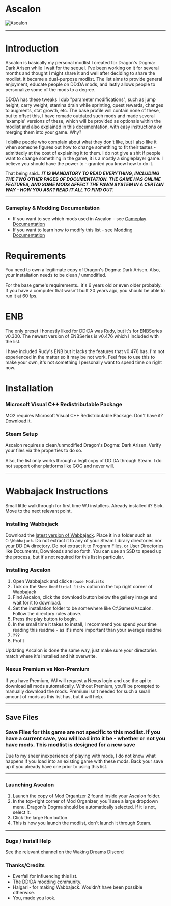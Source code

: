 # Ascalon

![Ascalon](https://github.com/Oghma-Infinium/Ascalon/blob/main/Media/unknown.png)

---

# Introduction

Ascalon is basically my personal modlist I created for Dragon's Dogma: Dark Arisen while I wait for the sequel. I've been working on it for several months and thought I might share it and well after deciding to share the modlist, it became a dual-purpose modlist. The list aims to provide general enjoyment, educate people on DD:DA mods, and lastly allows people to personalize some of the mods to a degree.

DD:DA has these tweaks I dub "parameter modifications", such as jump height, carry weight, stamina drain while sprinting, quest rewards, changes to augments, stat growth, etc. The base profile will contain none of these, but to offset this, I have remade outdated such mods and made several 'example' versions of these, which will be provided as optionals within the modlist and also explained in this documentation, with easy instructions on merging them into your game. Why?

I dislike people who complain about what they don't like, but I also like it when someone figures out how to change something to fit their tastes - admittedly at the cost of explaining it to them. I do not give a shit if people want to change something in the game, it is a mostly a singleplayer game. I believe you should have the power to - granted you know how to do it.

That being said.. ***IT IS MANDATORY TO READ EVERYTHING, INCLUDING THE TWO OTHER PAGES OF DOCUMENTATION. THE GAME HAS ONLINE FEATURES, AND SOME MODS AFFECT THE PAWN SYSTEM IN A CERTAIN WAY - HOW YOU ASK? READ IT ALL TO FIND OUT.***

---

### Gameplay & Modding Documentation

- If you want to see which mods used in Ascalon - see [Gameplay Documentation](https://github.com/Maelstrom8/Ascalon/blob/main/Gameplay%20Documentation.md)
- If you want to learn how to modify this list - see [Modding Documentation](https://github.com/Maelstrom8/Ascalon/blob/main/Modding%20Documentation.md)

# Requirements 

You need to own a legitimate copy of Dragon's Dogma: Dark Arisen. Also, your installation needs to be clean / unmodified. 

For the base game's requirements.. it's 6 years old or even older probably. If you have a computer that wasn't built 20 years ago, you should be able to run it at 60 fps.

# ENB

The only preset I honestly liked for DD:DA was Rudy, but it's for ENBSeries v0.300. The newest version of ENBSeries is v0.476 which I included with the list. 

I have included Rudy's ENB but it lacks the features that v0.476 has. I'm not experienced in the matter so it may be not work. Feel free to use this to make your own, it's not something I personally want to spend time on right now.

# Installation

### Microsoft Visual C++ Redistributable Package

MO2 requires Microsoft Visual C++ Redistributable Package. Don't have it? [Download it.](https://aka.ms/vs/16/release/vc_redist.x64.exe)

### Steam Setup

Ascalon requires a clean/unmodified Dragon's Dogma: Dark Arisen. Verify your files via the properties to do so.

Also, the list only works through a legit copy of DD:DA through Steam. I do not support other platforms like GOG and never will.

---

# Wabbajack Instructions

Small little walkthrough for first time WJ installers. Already installed it? Sick. Move to the next relevant point.

### Installing Wabbajack

Download the [latest version of Wabbajack](https://github.com/wabbajack-tools/wabbajack/releases). Place it in a folder such as `C:\Wabbajack`. Do not extract it to any of your Steam Library directories nor your DD:DA directory. Do not extract it to Program Files, or User Directories like Documents, Downloads and so forth. You can use an SSD to speed up the process, but it's not required for this list in particular.

### Installing Ascalon 

1. Open Wabbajack and click `Browse Modlists`
2. Tick on the `Show Unofficial lists` option in the top right corner of Wabbajack
3. Find Ascalon, click the download button below the gallery image and wait for it to download.
4. Set the installation folder to be somewhere like C:\Games\Ascalon. Follow the directory rules above.
5. Press the play button to begin.
6. In the small time it takes to install, I recommend you spend your time reading this readme - as it's more important than your average readme
7. ???
8. Profit

Updating Ascalon is done the same way, just make sure your directories match where it's installed and hit overwrite.

### Nexus Premium vs Non-Premium

If you have Premium, WJ will request a Nexus login and use the api to download all mods automatically. Without Premium, you'll be prompted to manually download the mods. Premium isn't needed for such a small amount of mods as this list has, but it will help.

---

## Save Files

### **Save Files for this game are not specific to this modlist. If you have a current save, you will load into it be - whether or not you have mods. This modlist is designed for a new save**

Due to my sheer inexperience of playing with mods, I do not know what happens if you load into an existing game with these mods. Back your save up if you already have one prior to using this list.


---

### Launching Ascalon

1. Launch the copy of Mod Organizer 2 found inside your Ascalon folder.
2. In the top-right corner of Mod Organizer, you’ll see a large dropdown menu. Dragon's Dogma should be automatically selected. If it is not, select it.
3. Click the large Run button.
4. This is how you launch the modlist, don't launch it through Steam.

---

### Bugs / Install Help

See the relevant channel on the Waking Dreams Discord

### Thanks/Credits

- Everfall for influencing this list.
- The DD:DA modding community.
- Halgari - for making Wabbajack. Wouldn't have been possible otherwise.
- You, made you look.
